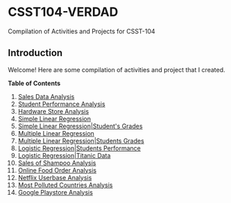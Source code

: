 # CSST104-VERDAD
Compilation of Activities and Projects for CSST-104

## Introduction
Welcome! Here are some compilation of activities and project that I created.

**Table of Contents**
1. [Sales Data Analysis](https://colab.research.google.com/drive/1Jv7KUavwHCj_ivTUHMTkGs77eYlW20Rr)
2. [Student Performance Analysis](https://colab.research.google.com/drive/1GL6VqAB2YE-Y3vQAZlqPhs8qWX5TYoWU#scrollTo=bSraGGX14LQa)
3. [Hardware Store Analysis](https://colab.research.google.com/drive/1J_NcxOQ9UEYBeGJJlmqyPJsDudvP_H4i)
4. [Simple Linear Regression](https://colab.research.google.com/drive/1J_NcxOQ9UEYBeGJJlmqyPJsDudvP_H4i)
5. [Simple Linear Regression|Student's Grades](https://colab.research.google.com/drive/1qjCzQQVYGsFlnyTHHy2RC_XZ-QOfAJWN)
6. [Multiple Linear Regression](https://colab.research.google.com/drive/1Mnf-ySnX9F244V-XYKyxrNMyzRkLQ7P4)
7. [Multiple Linear Regression|Students Grades](https://colab.research.google.com/drive/1hGdauXxwTY9Cs4YG_3lpUVJaEzhlCzBm)
8. [Logistic Regression|Students Performance](https://colab.research.google.com/drive/1axlV5YmzZShFhAEKthpRoKR5AQ2qGAYE)
9. [Logistic Regression|Titanic Data](https://colab.research.google.com/drive/13CRmSMCpmJeeg9kUHzs06UEUT3U3gR-c)
10. [Sales of Shampoo Analysis](https://colab.research.google.com/drive/1nM94LAvds1VaUXpcIY1xXvaAqWnDdfGD)
11. [Online Food Order Analysis](https://colab.research.google.com/drive/1aF_X3RGixJV6Dg3tG0m9OJq-49qnTraB)
12. [Netflix Userbase Analysis](https://colab.research.google.com/drive/1AeeBEXIO6mhmTpydiUMMjs2sBBGD0KBC)
13. [Most Polluted Countries Analysis](https://colab.research.google.com/drive/14Ncva8TZVC18LSHkcl9sHZLpsWd-_7wP)
14. [Google Playstore Analysis](https://colab.research.google.com/drive/1-R8kQkFhhNmuxeFyTF8RnsddRrPzgl6P)
